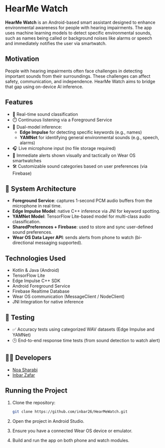 # HearMe Watch

**HearMe Watch** is an Android-based smart assistant designed to enhance environmental awareness for people with hearing impairments. The app uses machine learning models to detect specific environmental sounds, such as names being called or background noises like alarms or speech and immediately notifies the user via smartwatch.

## Motivation

People with hearing impairments often face challenges in detecting important sounds from their surroundings. These challenges can affect safety, communication, and independence. HearMe Watch aims to bridge that gap using on-device AI inference.

## Features

- 📣 Real-time sound classification
- ⏱️ Continuous listening via a Foreground Service
- 🤖 Dual-model inference:
  - **Edge Impulse** for detecting specific keywords (e.g., names)
  - **YAMNet** for identifying general environmental sounds (e.g., speech, alarms)
- 🎧 Live microphone input (no file storage required)
- 🔔 Immediate alerts shown visually and tactically on Wear OS smartwatches
- 🛠️ Customizable sound categories based on user preferences (via Firebase)

## 🧩 System Architecture

- **Foreground Service**: captures 1-second PCM audio buffers from the microphone in real time.
- **Edge Impulse Model**: native C++ inference via JNI for keyword spotting.
- **YAMNet Model**: TensorFlow Lite-based model for multi-class audio classification.
- **SharedPreferences + Firebase**: used to store and sync user-defined sound preferences.
- **Wear OS Data Layer API**: sends alerts from phone to watch (bi-directional messaging supported).

## Technologies Used

- Kotlin & Java (Android)
- TensorFlow Lite
- Edge Impulse C++ SDK
- Android Foreground Service
- Firebase Realtime Database
- Wear OS communication (MessageClient / NodeClient)
- JNI Integration for native inference

## 🧪 Testing

- ✅ Accuracy tests using categorized WAV datasets (Edge Impulse and YAMNet)
- 🕒 End-to-end response time tests (from sound detection to watch alert)

 ## 👩‍💻 Developers
- [Noa Sharabi](https://www.linkedin.com/in/noa-sharabi-32616329b/)
- [Inbar Zafar](https://www.linkedin.com/in/inbarzafar/)

## Running the Project

1. Clone the repository:
   ```bash
   git clone https://github.com/inbar26/HearMeWatch.git

2. Open the project in Android Studio.

3. Ensure you have a connected Wear OS device or emulator.

4. Build and run the app on both phone and watch modules.


